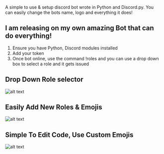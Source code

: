 A simple to use & setup discord bot wrote in Python and Discord.py. You can easily change the bots name, logo and everything it does! 

## I am releasing on my own amazing Bot that can do everything!

1. Ensure you have Python, Discord modules installed
2. Add your token
3. Once bot online, use the command !roles and you can use a drop down box to select a role and it gets issued


## Drop Down Role selector
![alt text](https://i.imgur.com/3va8Rs2.png)

## Easily Add New Roles & Emojis
![alt text](https://i.imgur.com/2KO0OPU.png)

## Simple To Edit Code, Use Custom Emojis
![alt text](https://i.imgur.com/83A5Eup.png)

